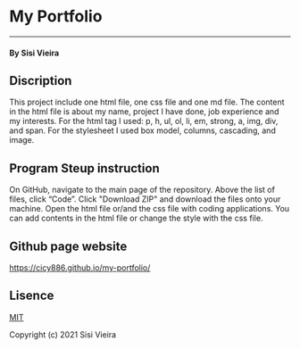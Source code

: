 # My Portfolio
___________
#### By Sisi Vieira
## Discription
This project include one html file, one css file and one md file. The content in the html file is about my name, project I have done, job experience and my interests. For the html tag I used: p, h, ul, ol, li, em, strong, a, img, div, and span. For the stylesheet I used box model, columns, cascading, and image.
## Program Steup instruction
On GitHub, navigate to the main page of the repository. Above the list of files, click “Code”. Click "Download ZIP" and download the files onto your machine. Open the html file or/and the css file with coding applications. You can add contents in the html file or change the style with the css file.
## Github page website
https://cicy886.github.io/my-portfolio/
## Lisence
[MIT](https://opensource.org/licenses/MIT)

Copyright (c) 2021 Sisi Vieira
